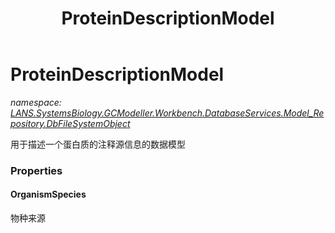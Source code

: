 ﻿---
title: ProteinDescriptionModel
---

# ProteinDescriptionModel
_namespace: [LANS.SystemsBiology.GCModeller.Workbench.DatabaseServices.Model_Repository.DbFileSystemObject](N-LANS.SystemsBiology.GCModeller.Workbench.DatabaseServices.Model_Repository.DbFileSystemObject.html)_

用于描述一个蛋白质的注释源信息的数据模型



### Properties

#### OrganismSpecies
物种来源

